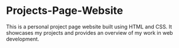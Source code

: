 # Projects-Page-Website
This is a personal project page website built using HTML and CSS. It showcases my projects and provides an overview of my work in web development.
